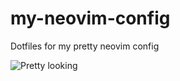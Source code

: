 # my-neovim-config
Dotfiles for my pretty neovim config

![Pretty looking](https://github.com/ojasmaheshwari/my-neovim-config/blob/master/nv_sc.jpg?raw=true)

